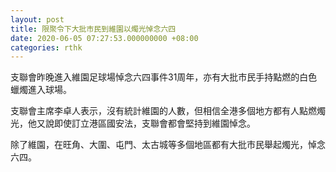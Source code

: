 ```yaml
---
layout: post
title: 限聚令下大批市民到維園以燭光悼念六四
date: 2020-06-05 07:27:53.000000000 +08:00
categories: rthk
---
```


支聯會昨晚進入維園足球場悼念六四事件31周年，亦有大批市民手持點燃的白色蠟燭進入球場。

支聯會主席李卓人表示，沒有統計維園的人數，但相信全港多個地方都有人點燃燭光，他又說即使訂立港區國安法，支聯會都會堅持到維園悼念。

除了維園，在旺角、大圍、屯門、太古城等多個地區都有大批市民舉起燭光，悼念六四。
